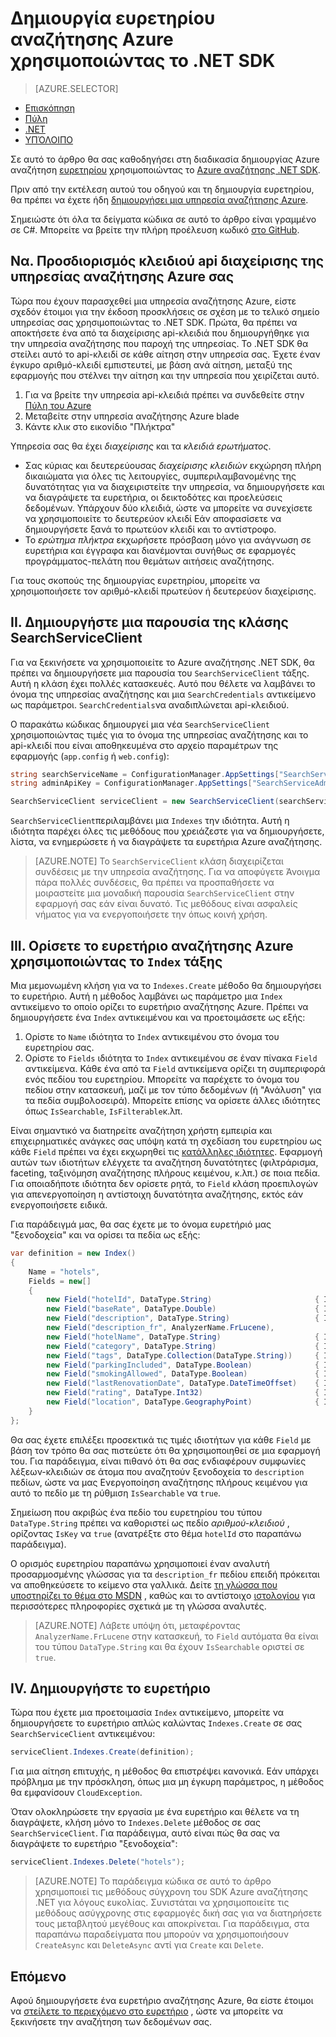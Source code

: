 <properties
    pageTitle="Δημιουργία ευρετηρίου αναζήτησης Azure χρησιμοποιώντας το .NET SDK | Microsoft Azure | Υπηρεσία αναζήτησης φιλοξενούμενη cloud"
    description="Δημιουργήστε ένα ευρετήριο σε κώδικα, χρησιμοποιώντας το .NET SDK Azure αναζήτησης."
    services="search"
    documentationCenter=""
    authors="brjohnstmsft"
    manager="jhubbard"
    editor=""
    tags="azure-portal"/>

<tags
    ms.service="search"
    ms.devlang="dotnet"
    ms.workload="search"
    ms.topic="get-started-article"
    ms.tgt_pltfrm="na"
    ms.date="08/29/2016"
    ms.author="brjohnst"/>

# <a name="create-an-azure-search-index-using-the-net-sdk"></a>Δημιουργία ευρετηρίου αναζήτησης Azure χρησιμοποιώντας το .NET SDK
> [AZURE.SELECTOR]
- [Επισκόπηση](search-what-is-an-index.md)
- [Πύλη](search-create-index-portal.md)
- [.NET](search-create-index-dotnet.md)
- [ΥΠΌΛΟΙΠΟ](search-create-index-rest-api.md)


Σε αυτό το άρθρο θα σας καθοδηγήσει στη διαδικασία δημιουργίας Azure αναζήτηση [ευρετηρίου](https://msdn.microsoft.com/library/azure/dn798941.aspx) χρησιμοποιώντας το [Azure αναζήτησης .NET SDK](https://msdn.microsoft.com/library/azure/dn951165.aspx).

Πριν από την εκτέλεση αυτού του οδηγού και τη δημιουργία ευρετηρίου, θα πρέπει να έχετε ήδη [δημιουργήσει μια υπηρεσία αναζήτησης Azure](search-create-service-portal.md).

Σημειώστε ότι όλα τα δείγματα κώδικα σε αυτό το άρθρο είναι γραμμένο σε C#. Μπορείτε να βρείτε την πλήρη προέλευση κωδικό [στο GitHub](http://aka.ms/search-dotnet-howto).

## <a name="i-identify-your-azure-search-services-admin-api-key"></a>Να. Προσδιορισμός κλειδιού api διαχείρισης της υπηρεσίας αναζήτησης Azure σας
Τώρα που έχουν παρασχεθεί μια υπηρεσία αναζήτησης Azure, είστε σχεδόν έτοιμοι για την έκδοση προσκλήσεις σε σχέση με το τελικό σημείο υπηρεσίας σας χρησιμοποιώντας το .NET SDK. Πρώτα, θα πρέπει να αποκτήσετε ένα από τα διαχείρισης api-κλειδιά που δημιουργήθηκε για την υπηρεσία αναζήτησης που παροχή της υπηρεσίας. Το .NET SDK θα στείλει αυτό το api-κλειδί σε κάθε αίτηση στην υπηρεσία σας. Έχετε έναν έγκυρο αριθμό-κλειδί εμπιστευτεί, με βάση ανά αίτηση, μεταξύ της εφαρμογής που στέλνει την αίτηση και την υπηρεσία που χειρίζεται αυτό.

1. Για να βρείτε την υπηρεσία api-κλειδιά πρέπει να συνδεθείτε στην [Πύλη του Azure](https://portal.azure.com/)
2. Μεταβείτε στην υπηρεσία αναζήτησης Azure blade
3. Κάντε κλικ στο εικονίδιο "Πλήκτρα"

Υπηρεσία σας θα έχει *διαχείρισης* και τα *κλειδιά ερωτήματος*.

  - Σας κύριας και δευτερεύουσας *διαχείρισης κλειδιών* εκχώρηση πλήρη δικαιώματα για όλες τις λειτουργίες, συμπεριλαμβανομένης της δυνατότητας για να διαχειριστείτε την υπηρεσία, να δημιουργήσετε και να διαγράψετε τα ευρετήρια, οι δεικτοδότες και προελεύσεις δεδομένων. Υπάρχουν δύο κλειδιά, ώστε να μπορείτε να συνεχίσετε να χρησιμοποιείτε το δευτερεύον κλειδί Εάν αποφασίσετε να δημιουργήσετε ξανά το πρωτεύον κλειδί και το αντίστροφο.
  - Το *ερώτημα πλήκτρα* εκχωρήσετε πρόσβαση μόνο για ανάγνωση σε ευρετήρια και έγγραφα και διανέμονται συνήθως σε εφαρμογές προγράμματος-πελάτη που θεμάτων αιτήσεις αναζήτησης.

Για τους σκοπούς της δημιουργίας ευρετηρίου, μπορείτε να χρησιμοποιήσετε τον αριθμό-κλειδί πρωτεύον ή δευτερεύον διαχείρισης.

<a name="CreateSearchServiceClient"></a>
## <a name="ii-create-an-instance-of-the-searchserviceclient-class"></a>II. Δημιουργήστε μια παρουσία της κλάσης SearchServiceClient
Για να ξεκινήσετε να χρησιμοποιείτε το Azure αναζήτησης .NET SDK, θα πρέπει να δημιουργήσετε μια παρουσία του `SearchServiceClient` τάξης. Αυτή η κλάση έχει πολλές κατασκευές. Αυτό που θέλετε να λαμβάνει το όνομα της υπηρεσίας αναζήτησης και μια `SearchCredentials` αντικείμενο ως παράμετροι. `SearchCredentials`να αναδιπλώνεται api-κλειδιού.

Ο παρακάτω κώδικας δημιουργεί μια νέα `SearchServiceClient` χρησιμοποιώντας τιμές για το όνομα της υπηρεσίας αναζήτησης και το api-κλειδί που είναι αποθηκευμένα στο αρχείο παραμέτρων της εφαρμογής (`app.config` ή `web.config`):

```csharp
string searchServiceName = ConfigurationManager.AppSettings["SearchServiceName"];
string adminApiKey = ConfigurationManager.AppSettings["SearchServiceAdminApiKey"];

SearchServiceClient serviceClient = new SearchServiceClient(searchServiceName, new SearchCredentials(adminApiKey));
```

`SearchServiceClient`περιλαμβάνει μια `Indexes` την ιδιότητα. Αυτή η ιδιότητα παρέχει όλες τις μεθόδους που χρειάζεστε για να δημιουργήσετε, λίστα, να ενημερώσετε ή να διαγράψετε τα ευρετήρια Azure αναζήτησης.

> [AZURE.NOTE] Το `SearchServiceClient` κλάση διαχειρίζεται συνδέσεις με την υπηρεσία αναζήτησης. Για να αποφύγετε Άνοιγμα πάρα πολλές συνδέσεις, θα πρέπει να προσπαθήσετε να μοιραστείτε μια μοναδική παρουσία `SearchServiceClient` στην εφαρμογή σας εάν είναι δυνατό. Τις μεθόδους είναι ασφαλείς νήματος για να ενεργοποιήσετε την όπως κοινή χρήση.

<a name="DefineIndex"></a>
## <a name="iii-define-your-azure-search-index-using-the-index-class"></a>III. Ορίσετε το ευρετήριο αναζήτησης Azure χρησιμοποιώντας το `Index` τάξης
Μια μεμονωμένη κλήση για να το `Indexes.Create` μέθοδο θα δημιουργήσει το ευρετήριο. Αυτή η μέθοδος λαμβάνει ως παράμετρο μια `Index` αντικείμενο το οποίο ορίζει το ευρετήριο αναζήτησης Azure. Πρέπει να δημιουργήσετε ένα `Index` αντικειμένου και να προετοιμάσετε ως εξής:

1. Ορίστε το `Name` ιδιότητα το `Index` αντικειμένου στο όνομα του ευρετηρίου σας.
2. Ορίστε το `Fields` ιδιότητα το `Index` αντικειμένου σε έναν πίνακα `Field` αντικείμενα. Κάθε ένα από τα `Field` αντικείμενα ορίζει τη συμπεριφορά ενός πεδίου του ευρετηρίου. Μπορείτε να παρέχετε το όνομα του πεδίου στην κατασκευή, μαζί με τον τύπο δεδομένων (ή "Ανάλυση" για τα πεδία συμβολοσειρά). Μπορείτε επίσης να ορίσετε άλλες ιδιότητες όπως `IsSearchable`, `IsFilterable`κ.λπ.

Είναι σημαντικό να διατηρείτε αναζήτηση χρήστη εμπειρία και επιχειρηματικές ανάγκες σας υπόψη κατά τη σχεδίαση του ευρετηρίου ως κάθε `Field` πρέπει να έχει εκχωρηθεί τις [κατάλληλες ιδιότητες](https://msdn.microsoft.com/library/azure/dn798941.aspx). Εφαρμογή αυτών των ιδιοτήτων ελέγχετε τα αναζήτηση δυνατότητες (φιλτράρισμα, faceting, ταξινόμηση αναζήτησης πλήρους κειμένου, κ.λπ.) σε ποια πεδία. Για οποιαδήποτε ιδιότητα δεν ορίσετε ρητά, το `Field` κλάση προεπιλογών για απενεργοποίηση η αντίστοιχη δυνατότητα αναζήτησης, εκτός εάν ενεργοποιήσετε ειδικά.

Για παράδειγμά μας, θα σας έχετε με το όνομα ευρετήριό μας "ξενοδοχεία" και να ορίσει τα πεδία ως εξής:

```csharp
var definition = new Index()
{
    Name = "hotels",
    Fields = new[]
    {
        new Field("hotelId", DataType.String)                       { IsKey = true, IsFilterable = true },
        new Field("baseRate", DataType.Double)                      { IsFilterable = true, IsSortable = true, IsFacetable = true },
        new Field("description", DataType.String)                   { IsSearchable = true },
        new Field("description_fr", AnalyzerName.FrLucene),
        new Field("hotelName", DataType.String)                     { IsSearchable = true, IsFilterable = true, IsSortable = true },
        new Field("category", DataType.String)                      { IsSearchable = true, IsFilterable = true, IsSortable = true, IsFacetable = true },
        new Field("tags", DataType.Collection(DataType.String))     { IsSearchable = true, IsFilterable = true, IsFacetable = true },
        new Field("parkingIncluded", DataType.Boolean)              { IsFilterable = true, IsFacetable = true },
        new Field("smokingAllowed", DataType.Boolean)               { IsFilterable = true, IsFacetable = true },
        new Field("lastRenovationDate", DataType.DateTimeOffset)    { IsFilterable = true, IsSortable = true, IsFacetable = true },
        new Field("rating", DataType.Int32)                         { IsFilterable = true, IsSortable = true, IsFacetable = true },
        new Field("location", DataType.GeographyPoint)              { IsFilterable = true, IsSortable = true }
    }
};
```

Θα σας έχετε επιλέξει προσεκτικά τις τιμές ιδιοτήτων για κάθε `Field` με βάση τον τρόπο θα σας πιστεύετε ότι θα χρησιμοποιηθεί σε μια εφαρμογή του. Για παράδειγμα, είναι πιθανό ότι θα σας ενδιαφέρουν συμφωνίες λέξεων-κλειδιών σε άτομα που αναζητούν ξενοδοχεία το `description` πεδίων, ώστε να μας Ενεργοποίηση αναζήτησης πλήρους κειμένου για αυτό το πεδίο με τη ρύθμιση `IsSearchable` να `true`.

Σημείωση που ακριβώς ένα πεδίο του ευρετηρίου του τύπου `DataType.String` πρέπει να καθοριστεί ως πεδίο _αριθμού-κλειδιού_ , ορίζοντας `IsKey` να `true` (ανατρέξτε στο θέμα `hotelId` στο παραπάνω παράδειγμα).

Ο ορισμός ευρετηρίου παραπάνω χρησιμοποιεί έναν αναλυτή προσαρμοσμένης γλώσσας για τα `description_fr` πεδίου επειδή πρόκειται να αποθηκεύσετε το κείμενο στα γαλλικά. Δείτε [τη γλώσσα που υποστηρίζει το θέμα στο MSDN](https://msdn.microsoft.com/library/azure/dn879793.aspx) , καθώς και το αντίστοιχο [ιστολογίου](https://azure.microsoft.com/blog/language-support-in-azure-search/) για περισσότερες πληροφορίες σχετικά με τη γλώσσα αναλυτές.

> [AZURE.NOTE]  Λάβετε υπόψη ότι, μεταφέροντας `AnalyzerName.FrLucene` στην κατασκευή, το `Field` αυτόματα θα είναι του τύπου `DataType.String` και θα έχουν `IsSearchable` οριστεί σε `true`.

## <a name="iv-create-the-index"></a>IV. Δημιουργήστε το ευρετήριο
Τώρα που έχετε μια προετοιμασία `Index` αντικείμενο, μπορείτε να δημιουργήσετε το ευρετήριο απλώς καλώντας `Indexes.Create` σε σας `SearchServiceClient` αντικειμένου:

```csharp
serviceClient.Indexes.Create(definition);
```

Για μια αίτηση επιτυχής, η μέθοδος θα επιστρέψει κανονικά. Εάν υπάρχει πρόβλημα με την πρόσκληση, όπως μια μη έγκυρη παράμετρος, η μέθοδος θα εμφανίσουν `CloudException`.

Όταν ολοκληρώσετε την εργασία με ένα ευρετήριο και θέλετε να τη διαγράψετε, κλήση μόνο το `Indexes.Delete` μέθοδος σε σας `SearchServiceClient`. Για παράδειγμα, αυτό είναι πώς θα σας να διαγράψετε το ευρετήριο "ξενοδοχεία":

```csharp
serviceClient.Indexes.Delete("hotels");
```

> [AZURE.NOTE] Το παράδειγμα κώδικα σε αυτό το άρθρο χρησιμοποιεί τις μεθόδους σύγχρονη του SDK Azure αναζήτησης .NET για λόγους ευκολίας. Συνιστάται να χρησιμοποιείτε τις μεθόδους ασύγχρονης στις εφαρμογές δική σας για να διατηρήσετε τους μεταβλητού μεγέθους και αποκρίνεται. Για παράδειγμα, στα παραπάνω παραδείγματα που μπορούν να χρησιμοποιήσουν `CreateAsync` και `DeleteAsync` αντί για `Create` και `Delete`.

## <a name="next"></a>Επόμενο
Αφού δημιουργήσετε ένα ευρετήριο αναζήτησης Azure, θα είστε έτοιμοι να [στείλετε το περιεχόμενο στο ευρετήριο](search-what-is-data-import.md) , ώστε να μπορείτε να ξεκινήσετε την αναζήτηση των δεδομένων σας.
